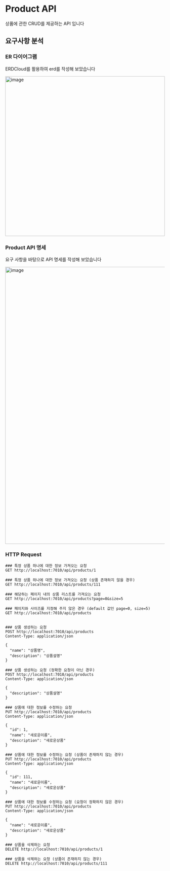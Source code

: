 # Product API

상품에 관한 CRUD를 제공하는 API 입니다

## 요구사항 분석

### ER 다이어그램

ERDCloud를 활용하여 erd를 작성해 보았습니다

<img width="504" alt="image" src="https://github.com/dduneon/whatap-labs-task-product/assets/84072084/66b56d2b-e53d-4c70-934b-fc2ddf490710">

<br>

### Product API 명세

요구 사항을 바탕으로 API 명세를 작성해 보았습니다

<img width="874" alt="image" src="https://github.com/dduneon/whatap-labs-task-product/assets/84072084/a5063196-da0b-427f-8829-a8e63e2110e2">


### HTTP Request

```http
### 특정 상품 하나에 대한 정보 가져오는 요청
GET http://localhost:7010/api/products/1

### 특정 상품 하나에 대한 정보 가져오는 요청 (상품 존재하지 않을 경우)
GET http://localhost:7010/api/products/111

### 해당하는 페이지 내의 상품 리스트를 가져오는 요청
GET http://localhost:7010/api/products?page=0&size=5

### 페이지와 사이즈를 지정해 주지 않은 경우 (default 값인 page=0, size=5)
GET http://localhost:7010/api/products


### 상품 생성하는 요청
POST http://localhost:7010/api/products
Content-Type: application/json

{
  "name": "상품명",
  "description": "상품설명"
}

### 상품 생성하는 요청 (정확한 요청이 아닌 경우)
POST http://localhost:7010/api/products
Content-Type: application/json

{
  "description": "상품설명"
}

### 상품에 대한 정보를 수정하는 요청
PUT http://localhost:7010/api/products
Content-Type: application/json

{
  "id": 1,
  "name": "새로운이름",
  "description": "새로운상품"
}

### 상품에 대한 정보를 수정하는 요청 (상품이 존재하지 않는 경우)
PUT http://localhost:7010/api/products
Content-Type: application/json

{
  "id": 111,
  "name": "새로운이름",
  "description": "새로운상품"
}

### 상품에 대한 정보를 수정하는 요청 (요청이 정확하지 않은 경우)
PUT http://localhost:7010/api/products
Content-Type: application/json

{
  "name": "새로운이름",
  "description": "새로운상품"
}

### 상품을 삭제하는 요청
DELETE http://localhost:7010/api/products/1

### 상품을 삭제하는 요청 (상품이 존재하지 않는 경우)
DELETE http://localhost:7010/api/products/111
```
